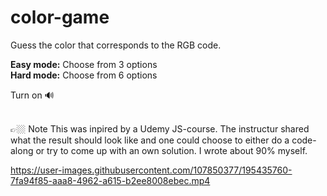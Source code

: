 # color-game

Guess the color that corresponds to the RGB code.

**Easy mode:** Choose from 3 options <br>
**Hard mode:** Choose from 6 options

Turn on 🔊 <br><br>

👉🏼 Note
This was inpired by a Udemy JS-course. The instructur shared what the result should look like and one could choose to either do a code-along or try to come up with an own solution. I wrote about 90% myself.

https://user-images.githubusercontent.com/107850377/195435760-7fa94f85-aaa8-4962-a615-b2ee8008ebec.mp4

